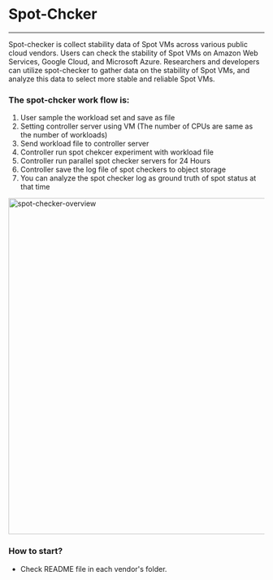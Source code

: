 # Spot-Chcker

---

Spot-checker is collect stability data of Spot VMs across various public cloud vendors. Users can check the stability of Spot VMs on Amazon Web Services, Google Cloud, and Microsoft Azure. Researchers and developers can utilize spot-checker to gather data on the stability of Spot VMs, and analyze this data to select more stable and reliable Spot VMs.

### The spot-chcker work flow is:

1. User sample the workload set and save as file
2. Setting controller server using VM (The number of CPUs are same as the number of workloads)
3. Send workload file to controller server
4. Controller run spot chekcer experiment with workload file
5. Controller run parallel spot checker servers for 24 Hours
6. Controller save the log file of spot checkers to object storage
7. You can analyze the spot checker log as ground truth of spot status at that time

<img width="661" alt="spot-checker-overview" src="https://github.com/ddps-lab/spot-checker/assets/106056971/41bd167b-5a80-4488-8299-b4993eeb54ac">


### **How to start?**
- Check README file in each vendor's folder.
